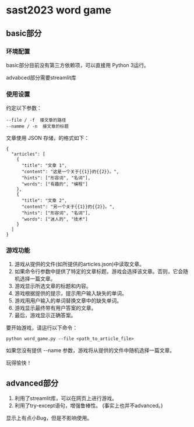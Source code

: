 # sast2023 word game

## basic部分

### 环境配置

basic部分目前没有第三方依赖项，可以直接用 Python 3运行。

advabced部分需要streamlit库

### 使用设置

约定以下参数：

```{.bash}
--file / -f  接文章的路径
--namme / -n  接文章的标题
```

文章使用 JSON 存储，的格式如下：

```{.json}
{
  "articles": [
    {
      "title": "文章 1",
      "content": "这是一个关于{{1}}的{{2}}。",
      "hints": ["形容词", "名词"],
      "words": ["有趣的", "编程"]
    },
    {
      "title": "文章 2",
      "content": "另一个关于{{1}}的{{2}}。",
      "hints": ["形容词", "名词"],
      "words": ["迷人的", "技术"]
    }
  ]
}
```

### 游戏功能

1. 游戏从提供的文件(如所提供的articles.json)中读取文章。
2. 如果命令行参数中提供了特定的文章标题，游戏会选择该文章。否则，它会随机选择一篇文章。
3. 游戏显示所选文章的标题和内容。
4. 游戏根据提供的提示，提示用户输入缺失的单词。
5. 游戏用用户输入的单词替换文章中的缺失单词。
6. 游戏显示最终带有用户答案的文章。
7. 最后，游戏显示正确答案。

要开始游戏，请运行以下命令：

```{.bash}
python word_game.py --file <path_to_article_file>
```

如果您没有提供 --name 参数，游戏将从提供的文件中随机选择一篇文章。

玩得愉快！

## advanced部分

1. 利用了streamlit库，可以在网页上进行游戏。
2. 利用了try-except语句，增强鲁棒性。
   (事实上也并不advanced。)

显示上有点小Bug，但是不影响使用。
